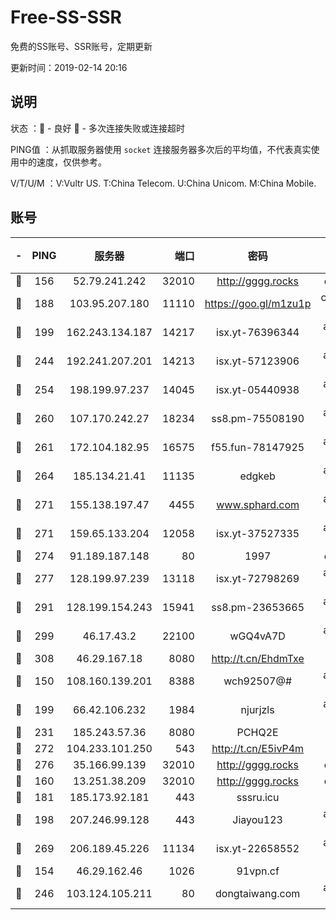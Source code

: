 # Free-SS-SSR

免费的SS账号、SSR账号，定期更新

更新时间：2019-02-14 20:16

## 说明

状态     ：🙂 - 良好 🙁 - 多次连接失败或连接超时

PING值   ：从抓取服务器使用 `socket` 连接服务器多次后的平均值，不代表真实使用中的速度，仅供参考。

V/T/U/M  ：V:Vultr US. T:China Telecom. U:China Unicom. M:China Mobile.

## 账号

|-|PING|服务器|端口|密码|加密方式|区域|V/T/U/M|
|:----:|:----:|:-----:|-----:|:----:|:----:|:----:|:----:|
|🙂|156|52.79.241.242|32010|http://gggg.rocks|chacha20|KR|9↑/9↑/10↑/10↑|
|🙂|188|103.95.207.180|11110|https://goo.gl/m1zu1p|chacha20-ietf|US|9↑/9↑/10↑/8↑|
|🙂|199|162.243.134.187|14217|isx.yt-76396344|aes-256-cfb|US|10↑/10↑/10↑/10↑|
|🙂|244|192.241.207.201|14213|isx.yt-57123906|aes-256-cfb|US|10↑/10↑/10↑/10↑|
|🙂|254|198.199.97.237|14045|isx.yt-05440938|aes-256-cfb|US|10↑/10↑/10↑/10↑|
|🙂|260|107.170.242.27|18234|ss8.pm-75508190|aes-256-cfb|US|10↑/10↑/9↑/10↑|
|🙂|261|172.104.182.95|16575|f55.fun-78147925|aes-256-cfb|SG|10↑/10↑/9↑/10↑|
|🙂|264|185.134.21.41|11135|edgkeb|aes-256-cfb|GB|10↑/10↑/10↑/10↑|
|🙂|271|155.138.197.47|4455|www.sphard.com|aes-256-cfb|US|9↑/8↑/8↑/8↑|
|🙂|271|159.65.133.204|12058|isx.yt-37527335|aes-256-cfb|SG|10↑/10↑/10↑/10↑|
|🙂|274|91.189.187.148|80|1997|chacha20|US|10↑/10↑/10↑/10↑|
|🙂|277|128.199.97.239|13118|isx.yt-72798269|aes-256-cfb|SG|10↑/10↑/10↑/10↑|
|🙂|291|128.199.154.243|15941|ss8.pm-23653665|aes-256-cfb|SG|10↑/10↑/9↑/10↑|
|🙂|299|46.17.43.2|22100|wGQ4vA7D|aes-256-gcm|RU|2↓/10↑/10↑/10↑|
|🙂|308|46.29.167.18|8080|http://t.cn/EhdmTxe|rc4-md5|RU|2↑/1↑/1↑/1↑|
|🙂|150|108.160.139.201|8388|wch92507@#|aes-256-cfb|JP|9↑/10↑/10↑/10↑|
|🙂|199|66.42.106.232|1984|njurjzls|aes-256-cfb|US|10↑/10↑/10↑/10↑|
|🙂|231|185.243.57.36|8080|PCHQ2E|rc4-md5|US|10↑/10↑/10↑/10↑|
|🙂|272|104.233.101.250|543|http://t.cn/E5ivP4m|rc4-md5|CA|10↑/10↑/10↑/10↑|
|🙂|276|35.166.99.139|32010|http://gggg.rocks|chacha20|US|9↑/10↑/10↑/10↑|
|🙂|160|13.251.38.209|32010|http://gggg.rocks|chacha20|SG|9↑/10↑/10↑/9↑|
|🙂|181|185.173.92.181|443|sssru.icu|rc4-md5|RU|10↑/9↑/10↑/9↑|
|🙂|198|207.246.99.128|443|Jiayou123|aes-256-cfb|US|8↓/10↑/10↑/10↑|
|🙂|269|206.189.45.226|11134|isx.yt-22658552|aes-256-cfb|SG|10↑/10↑/10↑/10↑|
|🙁|154|46.29.162.46|1026|91vpn.cf|rc4-md5|RU|9↑/10↑/10↑/10↑|
|🙁|246|103.124.105.211|80|dongtaiwang.com|aes-256-cfb|US|10↑/10↑/10↑/10↑|
